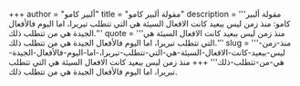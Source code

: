 +++
author = "ألبير كامو"
title = "مقولة ألبير كامو"
description = '''مقولة ألبير كامو: منذ زمن ليس ببعيد كانت الافعال السيئة هي التي تتطلب تبريرا، اما اليوم فالأفعال الجيدة هي من تتطلب ذلك.'''
quote = '''منذ زمن ليس ببعيد كانت الافعال السيئة هي التي تتطلب تبريرا، اما اليوم فالأفعال الجيدة هي من تتطلب ذلك.'''
slug = '''منذ-زمن-ليس-ببعيد-كانت-الافعال-السيئة-هي-التي-تتطلب-تبريرا،-اما-اليوم-فالأفعال-الجيدة-هي-من-تتطلب-ذلك'''
+++
منذ زمن ليس ببعيد كانت الافعال السيئة هي التي تتطلب تبريرا، اما اليوم فالأفعال الجيدة هي من تتطلب ذلك.
